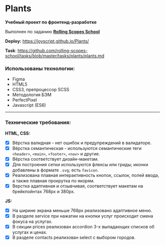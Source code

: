 # Plants

**Учебный проект по фронтенд-разработке**

Выполнен по заданию [**Rolling Scopes School**](https://rs.school/)

**Deploy:** https://joyscript.github.io/Plants/

**Task**: https://github.com/rolling-scopes-school/tasks/blob/master/tasks/plants/plants.md

### Использованы технологии:

- Figma
- HTML5
- CSS3, препроцессор SCSS
- Методология БЭМ
- PerfectPixel
- Javascript (ES6)

---

### Технические требования:

**HTML, CSS:**

- [x] Вёрстка валидная - нет ошибок и предупреждений в валидаторе.
- [x] Вёрстка семантическая - используются семантические теги `<header>`, `<main>`, `<footer>`, `<nav>` и другие.
- [x] Вёрстка соответствует дизайн-макетам.
- [x] Для построения сетки используются флексы или гриды; иконки добавлены в формате `.svg`; есть `favicon`.
- [x] Реализована плавная интерактивность кнопок, ссылок, полей ввода, а также плавная прокрутка по якорям.
- [x] Верстка адаптивная и отзывчивая, соответствует макетам на брейкпойнтах 768px и 380px.

**JS:**
- [x] На ширине экрана меньше 768px реализовано адаптивное меню.
- [x] В разделе service при нажатии на кнопки услуг происходит смена фокуса на услугах.
- [x] В секции prices реализован accordion 3-х выпадающих списков об услугах и ценах.
- [x] В разделе contacts реализован select с выбором городов.